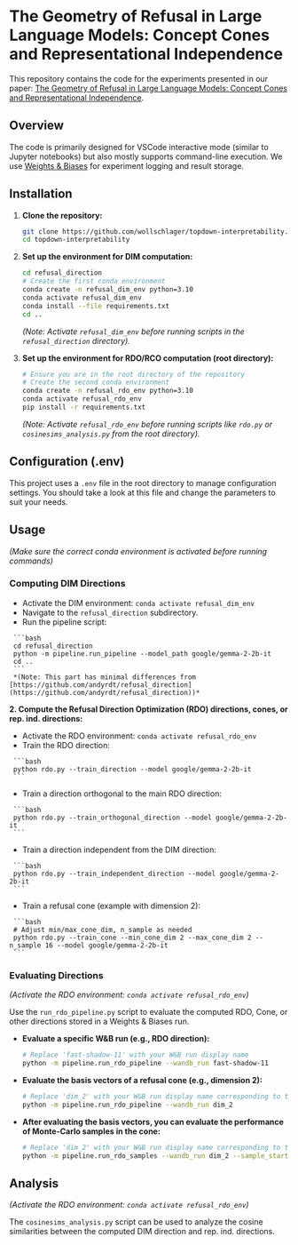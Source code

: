 # The Geometry of Refusal in Large Language Models: Concept Cones and Representational Independence

This repository contains the code for the experiments presented in our paper: [The Geometry of Refusal in Large Language Models: Concept Cones and Representational Independence](https://arxiv.org/abs/2502.17420).

## Overview

The code is primarily designed for VSCode interactive mode (similar to Jupyter notebooks) but also mostly supports command-line execution. We use [Weights & Biases](https://wandb.ai/) for experiment logging and result storage.

## Installation

1.  **Clone the repository:**

    ```bash
    git clone https://github.com/wollschlager/topdown-interpretability.git
    cd topdown-interpretability
    ```

2.  **Set up the environment for DIM computation:**

    ```bash
    cd refusal_direction
    # Create the first conda environment
    conda create -n refusal_dim_env python=3.10
    conda activate refusal_dim_env
    conda install --file requirements.txt
    cd ..
    ```
    *(Note: Activate `refusal_dim_env` before running scripts in the `refusal_direction` directory).*

3.  **Set up the environment for RDO/RCO computation (root directory):**

    ```bash
    # Ensure you are in the root directory of the repository
    # Create the second conda environment
    conda create -n refusal_rdo_env python=3.10
    conda activate refusal_rdo_env
    pip install -r requirements.txt
    ```
    *(Note: Activate `refusal_rdo_env` before running scripts like `rdo.py` or `cosinesims_analysis.py` from the root directory).*

## Configuration (.env)

This project uses a `.env` file in the root directory to manage configuration settings. You should take a look at this file and change the parameters to suit your needs.

## Usage

*(Make sure the correct conda environment is activated before running commands)*

### Computing DIM Directions

   *   Activate the DIM environment: `conda activate refusal_dim_env`
   *   Navigate to the `refusal_direction` subdirectory.
   *   Run the pipeline script:

     ```bash
     cd refusal_direction
     python -m pipeline.run_pipeline --model_path google/gemma-2-2b-it
     cd ..
     ```
     *(Note: This part has minimal differences from [https://github.com/andyrdt/refusal_direction](https://github.com/andyrdt/refusal_direction))*

**2. Compute the Refusal Direction Optimization (RDO) directions, cones, or rep. ind. directions:**

   *   Activate the RDO environment: `conda activate refusal_rdo_env`
   *   Train the RDO direction:

     ```bash
     python rdo.py --train_direction --model google/gemma-2-2b-it
     ```
   *   Train a direction orthogonal to the main RDO direction:

     ```bash
     python rdo.py --train_orthogonal_direction --model google/gemma-2-2b-it
     ```
   *   Train a direction independent from the DIM direction:

     ```bash
     python rdo.py --train_independent_direction --model google/gemma-2-2b-it
     ```
   *   Train a refusal cone (example with dimension 2):

     ```bash
     # Adjust min/max_cone_dim, n_sample as needed
     python rdo.py --train_cone --min_cone_dim 2 --max_cone_dim 2 --n_sample 16 --model google/gemma-2-2b-it
     ```

### Evaluating Directions

*(Activate the RDO environment: `conda activate refusal_rdo_env`)*

Use the `run_rdo_pipeline.py` script to evaluate the computed RDO, Cone, or other directions stored in a Weights & Biases run.

*   **Evaluate a specific W&B run (e.g., RDO direction):**

    ```bash
    # Replace 'fast-shadow-11' with your W&B run display name
    python -m pipeline.run_rdo_pipeline --wandb_run fast-shadow-11
    ```
*   **Evaluate the basis vectors of a refusal cone (e.g., dimension 2):**

    ```bash
    # Replace 'dim_2' with your W&B run display name corresponding to the cone
    python -m pipeline.run_rdo_pipeline --wandb_run dim_2
    ```
*   **After evaluating the basis vectors, you can evaluate the performance of Monte-Carlo samples in the cone:**

    ```bash
    # Replace 'dim_2' with your W&B run display name corresponding to the cone
    python -m pipeline.run_rdo_samples --wandb_run dim_2 --sample_start_idx 0 --sample_end_idx 8 # evaluates sample 0 to 7, by default 512 samples are saved during basis vector evaluation
    ```

## Analysis

*(Activate the RDO environment: `conda activate refusal_rdo_env`)*

The `cosinesims_analysis.py` script can be used to analyze the cosine similarities between the computed DIM direction and rep. ind. directions.